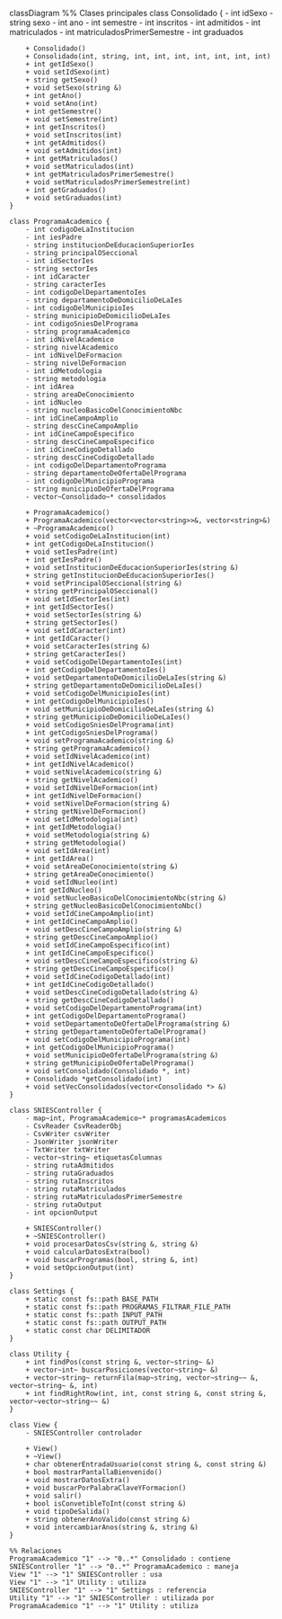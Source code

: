 classDiagram
    %% Clases principales
    class Consolidado {
        - int idSexo
        - string sexo
        - int ano
        - int semestre
        - int inscritos
        - int admitidos
        - int matriculados
        - int matriculadosPrimerSemestre
        - int graduados

        + Consolidado()
        + Consolidado(int, string, int, int, int, int, int, int, int)
        + int getIdSexo()
        + void setIdSexo(int)
        + string getSexo()
        + void setSexo(string &)
        + int getAno()
        + void setAno(int)
        + int getSemestre()
        + void setSemestre(int)
        + int getInscritos()
        + void setInscritos(int)
        + int getAdmitidos()
        + void setAdmitidos(int)
        + int getMatriculados()
        + void setMatriculados(int)
        + int getMatriculadosPrimerSemestre()
        + void setMatriculadosPrimerSemestre(int)
        + int getGraduados()
        + void setGraduados(int)
    }

    class ProgramaAcademico {
        - int codigoDeLaInstitucion
        - int iesPadre
        - string institucionDeEducacionSuperiorIes
        - string principalOSeccional
        - int idSectorIes
        - string sectorIes
        - int idCaracter
        - string caracterIes
        - int codigoDelDepartamentoIes
        - string departamentoDeDomicilioDeLaIes
        - int codigoDelMunicipioIes
        - string municipioDeDomicilioDeLaIes
        - int codigoSniesDelPrograma
        - string programaAcademico
        - int idNivelAcademico
        - string nivelAcademico
        - int idNivelDeFormacion
        - string nivelDeFormacion
        - int idMetodologia
        - string metodologia
        - int idArea
        - string areaDeConocimiento
        - int idNucleo
        - string nucleoBasicoDelConocimientoNbc
        - int idCineCampoAmplio
        - string descCineCampoAmplio
        - int idCineCampoEspecifico
        - string descCineCampoEspecifico
        - int idCineCodigoDetallado
        - string descCineCodigoDetallado
        - int codigoDelDepartamentoPrograma
        - string departamentoDeOfertaDelPrograma
        - int codigoDelMunicipioPrograma
        - string municipioDeOfertaDelPrograma
        - vector~Consolidado~* consolidados

        + ProgramaAcademico()
        + ProgramaAcademico(vector<vector<string>>&, vector<string>&)
        + ~ProgramaAcademico()
        + void setCodigoDeLaInstitucion(int)
        + int getCodigoDeLaInstitucion()
        + void setIesPadre(int)
        + int getIesPadre()
        + void setInstitucionDeEducacionSuperiorIes(string &)
        + string getInstitucionDeEducacionSuperiorIes()
        + void setPrincipalOSeccional(string &)
        + string getPrincipalOSeccional()
        + void setIdSectorIes(int)
        + int getIdSectorIes()
        + void setSectorIes(string &)
        + string getSectorIes()
        + void setIdCaracter(int)
        + int getIdCaracter()
        + void setCaracterIes(string &)
        + string getCaracterIes()
        + void setCodigoDelDepartamentoIes(int)
        + int getCodigoDelDepartamentoIes()
        + void setDepartamentoDeDomicilioDeLaIes(string &)
        + string getDepartamentoDeDomicilioDeLaIes()
        + void setCodigoDelMunicipioIes(int)
        + int getCodigoDelMunicipioIes()
        + void setMunicipioDeDomicilioDeLaIes(string &)
        + string getMunicipioDeDomicilioDeLaIes()
        + void setCodigoSniesDelPrograma(int)
        + int getCodigoSniesDelPrograma()
        + void setProgramaAcademico(string &)
        + string getProgramaAcademico()
        + void setIdNivelAcademico(int)
        + int getIdNivelAcademico()
        + void setNivelAcademico(string &)
        + string getNivelAcademico()
        + void setIdNivelDeFormacion(int)
        + int getIdNivelDeFormacion()
        + void setNivelDeFormacion(string &)
        + string getNivelDeFormacion()
        + void setIdMetodologia(int)
        + int getIdMetodologia()
        + void setMetodologia(string &)
        + string getMetodologia()
        + void setIdArea(int)
        + int getIdArea()
        + void setAreaDeConocimiento(string &)
        + string getAreaDeConocimiento()
        + void setIdNucleo(int)
        + int getIdNucleo()
        + void setNucleoBasicoDelConocimientoNbc(string &)
        + string getNucleoBasicoDelConocimientoNbc()
        + void setIdCineCampoAmplio(int)
        + int getIdCineCampoAmplio()
        + void setDescCineCampoAmplio(string &)
        + string getDescCineCampoAmplio()
        + void setIdCineCampoEspecifico(int)
        + int getIdCineCampoEspecifico()
        + void setDescCineCampoEspecifico(string &)
        + string getDescCineCampoEspecifico()
        + void setIdCineCodigoDetallado(int)
        + int getIdCineCodigoDetallado()
        + void setDescCineCodigoDetallado(string &)
        + string getDescCineCodigoDetallado()
        + void setCodigoDelDepartamentoPrograma(int)
        + int getCodigoDelDepartamentoPrograma()
        + void setDepartamentoDeOfertaDelPrograma(string &)
        + string getDepartamentoDeOfertaDelPrograma()
        + void setCodigoDelMunicipioPrograma(int)
        + int getCodigoDelMunicipioPrograma()
        + void setMunicipioDeOfertaDelPrograma(string &)
        + string getMunicipioDeOfertaDelPrograma()
        + void setConsolidado(Consolidado *, int)
        + Consolidado *getConsolidado(int)
        + void setVecConsolidados(vector<Consolidado *> &)
    }

    class SNIESController {
        - map~int, ProgramaAcademico~* programasAcademicos
        - CsvReader CsvReaderObj
        - CsvWriter csvWriter
        - JsonWriter jsonWriter
        - TxtWriter txtWriter
        - vector~string~ etiquetasColumnas
        - string rutaAdmitidos
        - string rutaGraduados
        - string rutaInscritos
        - string rutaMatriculados
        - string rutaMatriculadosPrimerSemestre
        - string rutaOutput
        - int opcionOutput

        + SNIESController()
        + ~SNIESController()
        + void procesarDatosCsv(string &, string &)
        + void calcularDatosExtra(bool)
        + void buscarProgramas(bool, string &, int)
        + void setOpcionOutput(int)
    }

    class Settings {
        + static const fs::path BASE_PATH
        + static const fs::path PROGRAMAS_FILTRAR_FILE_PATH
        + static const fs::path INPUT_PATH
        + static const fs::path OUTPUT_PATH
        + static const char DELIMITADOR
    }

    class Utility {
        + int findPos(const string &, vector~string~ &)
        + vector~int~ buscarPosiciones(vector~string~ &)
        + vector~string~ returnFila(map~string, vector~string~~ &, vector~string~ &, int)
        + int findRightRow(int, int, const string &, const string &, vector~vector~string~~ &)
    }

    class View {
        - SNIESController controlador

        + View()
        + ~View()
        + char obtenerEntradaUsuario(const string &, const string &)
        + bool mostrarPantallaBienvenido()
        + void mostrarDatosExtra()
        + void buscarPorPalabraClaveYFormacion()
        + void salir()
        + bool isConvetibleToInt(const string &)
        + void tipoDeSalida()
        + string obtenerAnoValido(const string &)
        + void intercambiarAnos(string &, string &)
    }

    %% Relaciones
    ProgramaAcademico "1" --> "0..*" Consolidado : contiene
    SNIESController "1" --> "0..*" ProgramaAcademico : maneja
    View "1" --> "1" SNIESController : usa
    View "1" --> "1" Utility : utiliza
    SNIESController "1" --> "1" Settings : referencia
    Utility "1" --> "1" SNIESController : utilizada por
    ProgramaAcademico "1" --> "1" Utility : utiliza
